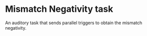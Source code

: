 # Mismatch Negativity task



An auditory task that sends parallel triggers to obtain the mismatch negativity.
